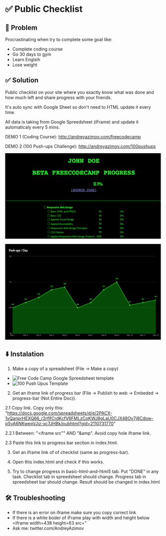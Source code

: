 # ✅ Public Checklist

## 🤔 Problem

Procrastinating when try to complete some goal like:
- Complete coding course
- Go 30 days to gym
- Learn Englsih
- Lose weight

## ✅ Solution

Public checklist on your site where you exactly know what was done and how much left and share progress with your friends.

It's auto sync with Google Sheet so don't need to HTML update it every  time.

All data is taking from Google Spreedsheet (iFrame) and update it automaticaly every 5 mins.

DEMO 1 (Coding Course): http://andreyazimov.com/freecodecamp

DEMO 2 (100 Push-ups Challenge): http://andreyazimov.com/100pushups

![Picture](https://raw.githubusercontent.com/AndreyAzimov/myprogress/master/pic.png)

![Picture](https://raw.githubusercontent.com/AndreyAzimov/myprogress/master/chart.png)

## ⬇️ Instalation

1. Make a copy of a spreadsheet (File -> Make a copy)
- ![Free Code Camp Google Spreedsheet template](https://docs.google.com/spreadsheets/d/1fk4YFSs1f8YnTOpaRJa-2qePHE2J5MWxBzok-dYIVI4/edit?usp=sharing)
- ![100 Push Upus Template](https://docs.google.com/spreadsheets/d/1fk4YFSs1f8YnTOpaRJa-2qePHE2J5MWxBzok-dYIVI4/edit?usp=sharing)

2. Get an iframe link of progress bar (File -> Publish to web -> Embeded -> progress-bar (Not Entire Doc)).

2.1 Copy link. Copy only this: "https://docs.google.com/spreadsheets/d/e/2PACX-1vQanprHEXQ66_r2rflfCrdKcfV6FMLzCoKWJ8gLaU0CJX48Ov7j8Cdow-pSyA6NKwepVJiz-xc7JHBk/pubhtml?gid=2110731770"

2.2.1 Between: "<iframe src"" AND "&amp". Avoid copy hole iframe link.

2.3 Paste this link to progress bar section in index.html.


3. Get an iframe link of of checklist (same as progress-bar).

4. Open this index.html and check if this works.

5. Try to change progress in basic-html-and-html5 tab. Put "DONE" in any task. Checklist tab in spreedsheet should change. Progress tab in spreedsheet bar should change. Result should be changed in index.html

## 🛠 Troubleshooting

- If there is an error on iframe make sure you copy correct link
- If there is a white boder of iFrame play with width and height below <iframe width=438 height=63 src="
- Ask me: twitter.com/AndreyAzimov
